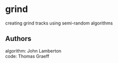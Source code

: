 # grind
creating grind tracks using semi-random algorithms

## Authors
algorithm: John Lamberton  
code: Thomas Graeff
